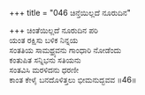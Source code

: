 +++
title = "046 ಚಿನ್ತೆಯಿಲ್ಲದೆ ನೂರುದಿನ"

+++
ಚಿಂತೆಯಿಲ್ಲದೆ ನೂರುದಿನ ಪರಿ  
ಯಂತ ರಕ್ಷಿಸು ಬಳಿಕ ನಿನ್ನಯ  
ಸಂತತಿಯ ಸಾಮಥ್ರ್ಯವನು ಗಾಂಧಾರಿ ನೋಡೆಂದು   
ಕಂತುಪಿತ ಸನ್ನಿಭನು ಸತಿಯನು   
ಸಂತವಿಸಿ ಮರಳಿದನು ಧರಣೀ  
ಕಾಂತ ಕೇಳೈ ಬನದೊಳಿತ್ತಲು ಭೀಮನುದ್ಭವವ     ॥46॥